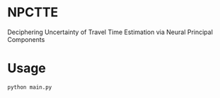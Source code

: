 # NPCTTE
Deciphering Uncertainty of Travel Time Estimation via Neural Principal Components

# Usage
`python main.py`
